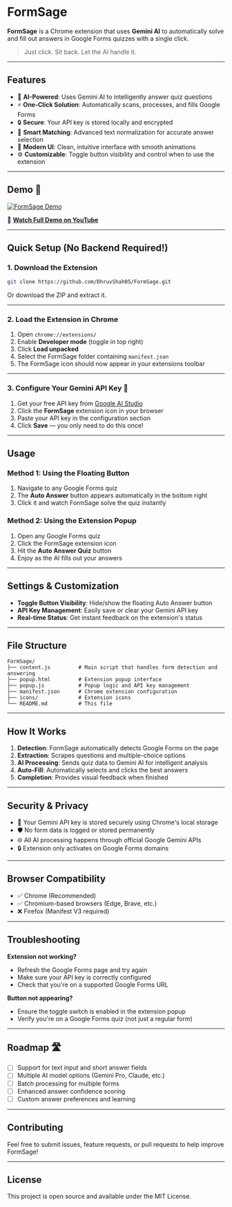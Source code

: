 # FormSage

**FormSage** is a Chrome extension that uses **Gemini AI** to automatically solve and fill out answers in Google Forms quizzes with a single click.

> Just click. Sit back. Let the AI handle it.

---

## Features

- 🤖 **AI-Powered**: Uses Gemini AI to intelligently answer quiz questions
- ⚡ **One-Click Solution**: Automatically scans, processes, and fills Google Forms
- 🔒 **Secure**: Your API key is stored locally and encrypted
- 🎯 **Smart Matching**: Advanced text normalization for accurate answer selection
- 🎨 **Modern UI**: Clean, intuitive interface with smooth animations
- ⚙️ **Customizable**: Toggle button visibility and control when to use the extension

---

## Demo 🚀

[![FormSage Demo](https://img.youtube.com/vi/g3jgnS58Mho/maxresdefault.jpg)](https://youtu.be/g3jgnS58Mho)

🎥 **[Watch Full Demo on YouTube](https://youtu.be/g3jgnS58Mho)**

---

## Quick Setup (No Backend Required!)

### 1. Download the Extension

```bash
git clone https://github.com/DhruvShah05/FormSage.git
```

Or download the ZIP and extract it.

---

### 2. Load the Extension in Chrome

1. Open `chrome://extensions/`
2. Enable **Developer mode** (toggle in top right)
3. Click **Load unpacked**
4. Select the FormSage folder containing `manifest.json`
5. The FormSage icon should now appear in your extensions toolbar

---

### 3. Configure Your Gemini API Key 🔑

1. Get your free API key from [Google AI Studio](https://aistudio.google.com/apikey)
2. Click the **FormSage** extension icon in your browser
3. Paste your API key in the configuration section
4. Click **Save** — you only need to do this once!

---

## Usage

### Method 1: Using the Floating Button
1. Navigate to any Google Forms quiz
2. The **Auto Answer** button appears automatically in the bottom right
3. Click it and watch FormSage solve the quiz instantly

### Method 2: Using the Extension Popup
1. Open any Google Forms quiz
2. Click the FormSage extension icon
3. Hit the **Auto Answer Quiz** button
4. Enjoy as the AI fills out your answers

---

## Settings & Customization

- **Toggle Button Visibility**: Hide/show the floating Auto Answer button
- **API Key Management**: Easily save or clear your Gemini API key
- **Real-time Status**: Get instant feedback on the extension's status

---

## File Structure

```
FormSage/
├── content.js         # Main script that handles form detection and answering
├── popup.html         # Extension popup interface
├── popup.js           # Popup logic and API key management
├── manifest.json      # Chrome extension configuration
├── icons/             # Extension icons
└── README.md          # This file
```

---

## How It Works

1. **Detection**: FormSage automatically detects Google Forms on the page
2. **Extraction**: Scrapes questions and multiple-choice options
3. **AI Processing**: Sends quiz data to Gemini AI for intelligent analysis
4. **Auto-Fill**: Automatically selects and clicks the best answers
5. **Completion**: Provides visual feedback when finished

---

## Security & Privacy

- 🔐 Your Gemini API key is stored securely using Chrome's local storage
- 🛡️ No form data is logged or stored permanently
- 🌐 All AI processing happens through official Google Gemini APIs
- 🔒 Extension only activates on Google Forms domains

---

## Browser Compatibility

- ✅ Chrome (Recommended)
- ✅ Chromium-based browsers (Edge, Brave, etc.)
- ❌ Firefox (Manifest V3 required)

---

## Troubleshooting

**Extension not working?**
- Refresh the Google Forms page and try again
- Make sure your API key is correctly configured
- Check that you're on a supported Google Forms URL

**Button not appearing?**
- Ensure the toggle switch is enabled in the extension popup
- Verify you're on a Google Forms quiz (not just a regular form)

---

## Roadmap 🛣️

- [ ] Support for text input and short answer fields
- [ ] Multiple AI model options (Gemini Pro, Claude, etc.)
- [ ] Batch processing for multiple forms
- [ ] Enhanced answer confidence scoring
- [ ] Custom answer preferences and learning

---

## Contributing

Feel free to submit issues, feature requests, or pull requests to help improve FormSage!

---

## License

This project is open source and available under the MIT License.
